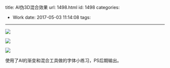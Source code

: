 title: AI伪3D混合效果
url: 1498.html
id: 1498
categories:
  - Work
date: 2017-05-03 11:14:08
tags:
---
![](http://image.psdpi.com/image/psdpi2017psdpi2017_960.png)

<!-- less -->

![](http://image.psdpi.com/image/psdpi2017psdpi2017_960.png)

![](http://image.psdpi.com/image/psdpi2017psdpi2017_2_960.png )


使用了AI的渐变和混合工具做的字体小练习，PS后期输出。